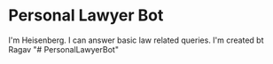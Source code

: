 # Personal Lawyer Bot
I'm Heisenberg. I can answer basic law related queries. I'm created bt Ragav
"# PersonalLawyerBot" 
